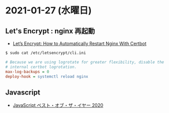 # 2021-01-27 (水曜日)

## Let's Encrypt : nginx 再起動

- [Let’s Encrypt: How to Automatically Restart Nginx With Certbot](https://blog.arnonerba.com/2019/01/lets-encrypt-how-to-automatically-restart-nginx-with-certbot)

~~~bash
$ sudo cat /etc/letsencrypt/cli.ini 
~~~

~~~ini
# Because we are using logrotate for greater flexibility, disable the
# internal certbot logrotation.
max-log-backups = 0
deploy-hook = systemctl reload nginx
~~~

## Javascript

- [JavaScript ベスト・オブ・ザ・イヤー 2020](https://qiita.com/rana_kualu/items/e8a0f8f5589ff082539d)
